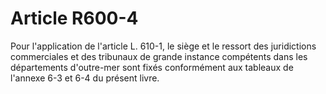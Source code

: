 # Article R600-4

Pour l'application de l'article L. 610-1, le siège et le ressort des juridictions commerciales et des tribunaux de grande instance compétents dans les départements d'outre-mer sont fixés conformément aux tableaux de l'annexe 6-3 et 6-4 du présent livre.
